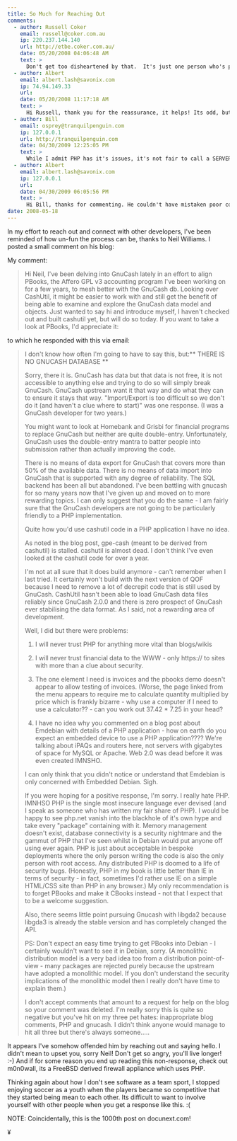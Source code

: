 ```yaml
---
title: So Much for Reaching Out
comments:
  - author: Russell Coker
    email: russell@coker.com.au
    ip: 220.237.144.140
    url: http://etbe.coker.com.au/
    date: 05/20/2008 04:06:48 AM
    text: >
      Don't get too disheartened by that.  It's just one person who's probably having a bad day.  Dealing with the GnuCash upstream that they describe could also be the cause of some bad attitude too.<br/><br/>Why not just fork GnuCash or write a replacement?
  - author: Albert
    email: albert.lash@savonix.com
    ip: 74.94.149.33
    url:
    date: 05/20/2008 11:17:18 AM
    text: >
      Hi Russell, thank you for the reassurance, it helps! Its odd, but with computers I keep trying until I "push the right button". With people, I push one wrong button and I give up.<br/><br/>So here's my story with GnuCash, I've been working on PBooks for about 4 years, primarily for my own use, but then decided to open source it. I did a lot of research and felt that there was a window for small business, web-based accounting packages. Furthermore, I felt it would help to try and "play nicely" with the data formats that GnuCash has come up with. Similar to how NetBSD benefits from being able to run on so many platforms, I figure it would also benefit PBooks to review a project which has been around for a lot longer.<br/><br/>GnuCash does have a relational back end via gda, and it is currently being worked on and tested by a few people, including myself. I've been able to get sqlite to work a little (and supposedly MySQL and postgres work with a little effort), and was able to view the data model created by gnucash and gda.<br/><br/>Even if PBooks can act as a remote interface for reading GnuCash data, I'd be thrilled that PBooks is able to be leveraged by another project.<br/><br/>I guess what bothered me so much about the response from Neil was that he judged the quality of the code without examining it. In fact, PBooks is hardly written in PHP. It runs on top of PHP, but is primarily written in XSL, XML, and SQL. I chose to write it that way so that it would be easy to run on top of other programming languages, like python or java.
  - author: Bill
    email: osprey@tranquilpenguin.com
    ip: 127.0.0.1
    url: http://tranquilpenguin.com
    date: 04/30/2009 12:25:05 PM
    text: >
      While I admit PHP has it's issues, it's not fair to call a SERVER-side scripting language insecure... He has poor code mistaken for a poor language.<br/><br/>As for GNUCash... My business model is based on FOSS. I can track accounts and write invoices.<br/><br/>As for the backend... I'll cross that bridge when I come to it.
  - author: Albert
    email: albert.lash@savonix.com
    ip: 127.0.0.1
    url:
    date: 04/30/2009 06:05:56 PM
    text: >
      Hi Bill, thanks for commenting. He couldn't have mistaken poor code because he didn't even look at the code, he judged it without seeing it - what it commonly referred to as "prejudice".<br/><br/>I don't use GNUCash but I'm still very impressed by it. I continue to develop and use PBooks:<br/><br/><a href="http://www.pbooks.org/blog/" rel="nofollow">http://www.pbooks.org/blog/</a><br/><br/>Cool website by the way.
date: 2008-05-18
---
```

In my effort to reach out and connect with other developers, I've been reminded of how un-fun the process can be, thanks to Neil Williams. I posted a small comment on his blog:

My comment:

<blockquote>

Hi Neil, I've been delving into GnuCash lately in an effort to align PBooks, the Affero GPL v3 accounting program I've been working on for a few years, to mesh better with the GnuCash db. Looking over CashUtil, it might be easier to work with and still get the benefit of being able to examine and explore the GnuCash data model and objects. Just wanted to say hi and introduce myself, I haven't checked out and built cashutil yet, but will do so today. If you want to take a look at PBooks, I'd appreciate it:</blockquote>

to which he responded with this via email:

<blockquote>

I don't know how often I'm going to have to say this, but:** THERE IS NO GNUCASH DATABASE **

Sorry, there it is. GnuCash has data but that data is not free, it is not accessible to anything else and trying to do so will simply break GnuCash. GnuCash upstream want it that way and do what they can to ensure it stays that way. "Import/Export is too difficult so we don't do it (and haven't a clue where to start)" was one response. (I was a GnuCash developer for two years.)

You might want to look at Homebank and Grisbi for financial programs to replace GnuCash but neither are quite double-entry. Unfortunately, GnuCash uses the double-entry mantra to batter people into submission rather than actually improving the code.

There is no means of data export for GnuCash that covers more than 50% of the available data. There is no means of data import into GnuCash that is supported with any degree of reliability. The SQL backend has been all but abandoned. I've been battling with gnucash for so many years now that I've given up and moved on to more rewarding topics. I can only suggest that you do the same - I am fairly sure that the GnuCash developers are not going to be particularly friendly to a PHP implementation.

Quite how you'd use cashutil code in a PHP application I have no idea.

As noted in the blog post, gpe-cash (meant to be derived from cashutil) is stalled. cashutil is almost dead. I don't think I've even looked at the cashutil code for over a year.

I'm not at all sure that it does build anymore - can't remember when I last tried. It certainly won't build with the next version of QOF because I need to remove a lot of decrepit code that is still used by GnuCash. CashUtil hasn't been able to load GnuCash data files reliably since GnuCash 2.0.0 and there is zero prospect of GnuCash ever stabilising the data format. As I said, not a rewarding area of development.

Well, I did but there were problems:

1. I will never trust PHP for anything more vital than blogs/wikis

2. I will never trust financial data to the WWW - only https:// to sites with more than a clue about security.

3. The one element I need is invoices and the pbooks demo doesn't appear to allow testing of invoices. (Worse, the page linked from the menu appears to require me to calculate quantity multiplied by price which is frankly bizarre - why use a computer if I need to use a calculator?? - can you work out 37.42 * 7.25 in your head?

4. I have no idea why you commented on a blog post about Emdebian with details of a PHP application - how on earth do you expect an embedded device to use a PHP application???? We're talking about iPAQs and routers here, not servers with gigabytes of space for MySQL or Apache. Web 2.0 was dead before it was even created IMNSHO.

I can only think that you didn't notice or understand that Emdebian is only concerned with Embedded Debian. Sigh.

If you were hoping for a positive response, I'm sorry. I really hate PHP. IMNHSO PHP is the single most insecure language ever devised (and I speak as someone who has written my fair share of PHP). I would be happy to see php.net vanish into the blackhole of it's own hype and take every "package" containing <?php.*?> with it. Memory management doesn't exist, database connectivity is a security nightmare and the gammut of PHP that I've seen whilst in Debian would put anyone off using <? ?> ever again. PHP is just about acceptable in bespoke deployments where the only person writing the code is also the only person with root access. Any distributed PHP is doomed to a life of security bugs. (Honestly, PHP in my book is little better than IE in terms of security - in fact, sometimes I'd rather use IE on a simple HTML/CSS site than PHP in any browser.) My only recommendation is to forget PBooks and make it CBooks instead - not that I expect that to be a welcome suggestion.

Also, there seems little point pursuing Gnucash with libgda2 because libgda3 is already the stable version and has completely changed the API.

PS: Don't expect an easy time trying to get PBooks into Debian - I certainly wouldn't want to see it in Debian, sorry. (A monolithic distribution model is a very bad idea too from a distribution point-of-view - many packages are rejected purely because the upstream have adopted a monolithic model. If you don't understand the security implications of the monolithic model then I really don't have time to explain them.)

I don't accept comments that amount to a request for help on the blog so your comment was deleted. I'm really sorry this is quite so negative but you've hit on my three pet hates: inappropriate blog comments, PHP and gnucash. I didn't think anyone would manage to hit all three but there's always someone.....</blockquote>

It appears I've somehow offended him by reaching out and saying hello. I didn't mean to upset you, sorry Neil! Don't get so angry, you'll live longer! :-) And if for some reason you end up reading this non-response, check out m0n0wall, its a FreeBSD derived firewall appliance which uses PHP.

Thinking again about how I don't see software as a team sport, I stopped enjoying soccer as a youth when the players became so competitive that they started being mean to each other. Its difficult to want to involve yourself with other people when you get a response like this. :(

NOTE: Coincidentally, this is the 1000th post on docunext.com!

¥

